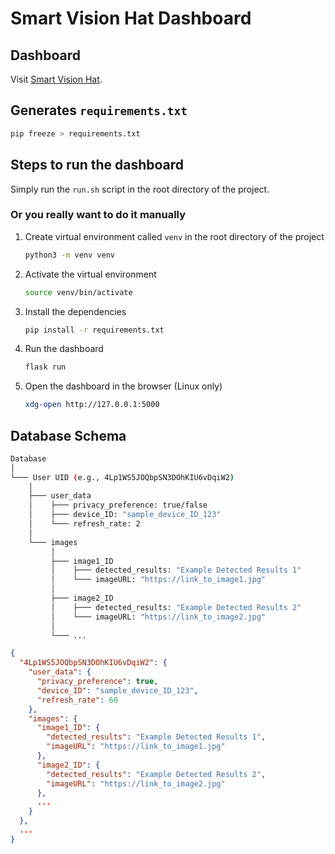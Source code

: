 # Smart Vision Hat Dashboard

## Dashboard
Visit [Smart Vision Hat](https://misoto22.pythonanywhere.com).


## Generates `requirements.txt`

```bash
pip freeze > requirements.txt
```

## Steps to run the dashboard

Simply run the `run.sh` script in the root directory of the project.

### Or you really want to do it manually

1. Create virtual environment called `venv` in the root directory of the project

    ```bash
    python3 -m venv venv
    ```

2. Activate the virtual environment

    ```bash
    source venv/bin/activate
    ```

3. Install the dependencies

    ```bash
    pip install -r requirements.txt
    ```

4. Run the dashboard

    ```bash
    flask run
    ```

5. Open the dashboard in the browser (Linux only)

    ```bash
    xdg-open http://127.0.0.1:5000
    ```

## Database Schema

``` bash
Database
│
└─── User UID (e.g., 4Lp1WS5JOQbpSN3DOhKIU6vDqiW2)
    │
    ├─── user_data
    │    ├─── privacy_preference: true/false
    │    ├─── device_ID: "sample_device_ID_123"
    │    └─── refresh_rate: 2
    │
    └─── images
         │
         ├─── image1_ID
         │    ├─── detected_results: "Example Detected Results 1"
         │    └─── imageURL: "https://link_to_image1.jpg"
         │
         ├─── image2_ID
         │    ├─── detected_results: "Example Detected Results 2"
         │    └─── imageURL: "https://link_to_image2.jpg"
         │
         └─── ...

```

```json
{
  "4Lp1WS5JOQbpSN3DOhKIU6vDqiW2": {
    "user_data": {
      "privacy_preference": true,
      "device_ID": "sample_device_ID_123",
      "refresh_rate": 60
    },
    "images": {
      "image1_ID": {
        "detected_results": "Example Detected Results 1",
        "imageURL": "https://link_to_image1.jpg"
      },
      "image2_ID": {
        "detected_results": "Example Detected Results 2",
        "imageURL": "https://link_to_image2.jpg"
      },
      ...
    }
  },
  ...
}
```
